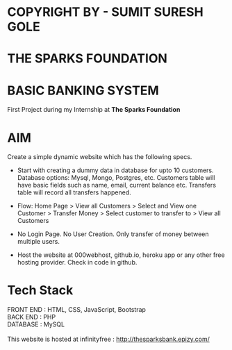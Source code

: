 # COPYRIGHT BY - SUMIT SURESH GOLE 

# THE SPARKS FOUNDATION

# BASIC BANKING SYSTEM
First Project during my Internship at **The Sparks Foundation**


# AIM
Create a simple dynamic website which has the following specs.</br>
 - Start with creating a dummy data in database for upto 10 customers.
   Database options: Mysql, Mongo, Postgres, etc. Customers table will
   have basic fields such as name, email, current balance etc. Transfers
   table will record all transfers happened.

-  Flow: Home Page > View all Customers > Select and View one Customer >
   Transfer Money > Select customer to transfer to > View all Customers
   
-  No Login Page. No User Creation. Only transfer of money between
   multiple users.
   
-  Host the website at 000webhost, github.io, heroku app or any other free
   hosting provider. Check in code in github.
   
   
# Tech Stack
FRONT END : HTML, CSS, JavaScript, Bootstrap<br>
BACK END : PHP<br>
DATABASE : MySQL<br>
<br>
This website is hosted at infinityfree : http://thesparksbank.epizy.com/
